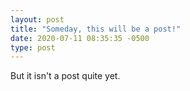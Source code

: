 ```yaml
---
layout: post
title: "Someday, this will be a post!"
date: 2020-07-11 08:35:35 -0500
type: post
---
```


But it isn't a post quite yet.
